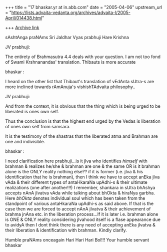 +++
title = "17 bhaskar.yr at in.abb.com"
date = "2005-04-06"
upstream_url = "https://lists.advaita-vedanta.org/archives/advaita-l/2005-April/014438.html"

+++
[Archive link](https://lists.advaita-vedanta.org/archives/advaita-l/2005-April/014438.html)


sAshtAnga praNAms Sri Jaldhar Vyas prabhuji
Hare Krishna

JV prabhuji:

The entirety of Brahmasutra 4.4 deals with your question.  I am not too
fond of Swami Krshnanandas' translation.  Thibauts is more accurate

bhaskar :

I heard on the other list that Thibaut's translation of vEdAnta sUtra-s are
more inclined towards rAmAnuja's vishishTAdvaita philosophy..


JV prabhuji:

And from the context, it is obvious that the thing which is being urged to
be liberated is ones own self.

Thus the conclusion is that the highest end urged by the Vedas is
liberation of ones own self from samsara.

It is the testimony of the shastras that the liberated atma and Brahman
are one and indivisible.

bhaskar :

I need clarification here prabhuji...is it jIva who identifies *himself*
with brahman & realizes he/she & brahman are one & the same OR is it
brahman alone is the ONLY reality nothing else??  if it is former (i.e.
jIva & his identification that he is brahman), then I think we have to
accept anEka jIva vAda & their different types of antaHkaraNa upAdhi-s &
their ultimate realizations (one after another!!!) I remember, shankara in
sUtra bhAshya accepts nAnA jIvatva vAda while talking about bhOkta &
hiraNya garbha.  Here *bhOkta* denotes individual soul which has been taken
from the standpoint of various antaHkaraNa upAdhi-s as said above. If that
is the case then we are forced to accept nAnA jIvatva & their achievement
of brahma jnAna etc. in the liberation process...If it is later i.e.
brahman alone is ONE & ONLY reality considering jIvahood itself is a flase
appearance due to avidyA then I dont think there is any need of accepting
anEka jIvatva & their liberation & identification with brahman.
Kindly clarify.

Humble praNAms onceagain
Hari Hari Hari Bol!!!
Your humble servant
bhaskar





